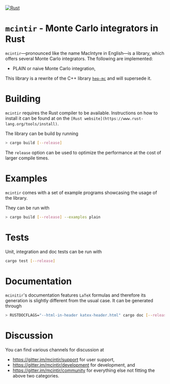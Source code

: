 [![Rust](https://github.com/cschwan/lhapdf/workflows/Rust/badge.svg)](https://github.com/cschwan/lhapdf/actions?query=workflow%3ARust)

# `mcintir` - Monte Carlo integrators in Rust

`mcintir`—pronounced like the name MacIntyre in English—is a library, which
offers several Monte Carlo integrators. The following are implemented:

  - PLAIN or naive Monte Carlo integration,

This library is a rewrite of the C++ library [`hep-mc`][hep-mc] and will
supersede it.

# Building

`mcintir` requires the Rust compiler to be available. 
Instructions on how to install it can be found at on the 
`[Rust website](https://www.rust-lang.org/tools/install)`.

The library can be build by running

```sh
> cargo build [--release]
```

The `release` option can be used to optimize the performance at the cost of 
larger compile times.

# Examples

`mcintir` comes with a set of example programs showcasing the usage of the library.

They can be run with

```sh
> cargo build [--release] --examples plain
```

# Tests

Unit, integration and doc tests can be run with 

```sh
cargo test [--release]
```

# Documentation

`mcinitir`'s documentation features `LaTeX` formulas and therefore its generation is slightly different from the 
usual case. It can be generated through

```sh
> RUSTDOCFLAGS="--html-in-header katex-header.html" cargo doc [--release] [--no-deps] [--open]
```

# Discussion

You can find various channels for discussion at

- <https://gitter.im/mcintir/support> for user support,
- <https://gitter.im/mcintir/development> for development, and
- <https://gitter.im/mcintir/community> for everything else not fitting the
  above two categories.

[hep-mc]: https://github.com/cschwan/hep-mc
